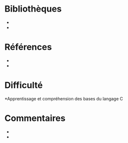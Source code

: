 # Bibliothèques
* 
*

# Références
*
*

# Difficulté
*Apprentissage et compréhension des bases du langage C 


# Commentaires
* 
* 

